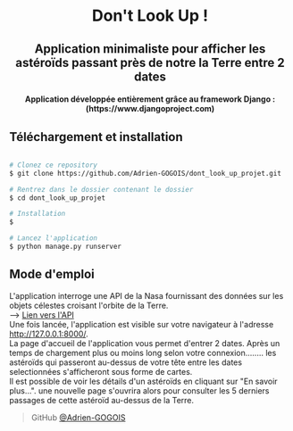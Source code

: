
<h1 align="center">
  <br>
  Don't Look Up !
  <br>
</h1>

<h2 align="center">Application minimaliste pour afficher les astéroïds passant près de notre la Terre entre 2 dates</h2>
<h4 align="center">Application développée entièrement grâce au framework Django : (https://www.djangoproject.com)</h4>

## Téléchargement et installation

```bash

# Clonez ce repository
$ git clone https://github.com/Adrien-GOGOIS/dont_look_up_projet.git

# Rentrez dans le dossier contenant le dossier
$ cd dont_look_up_projet

# Installation
$ 

# Lancez l'application
$ python manage.py runserver

```

## Mode d'emploi

L'application interroge une API de la Nasa fournissant des données sur les objets célestes croisant l'orbite de la Terre.
<br>
--> [Lien vers l'API](https://api.nasa.gov/index.html#main-content)
<br>
Une fois lancée, l'application est visible sur votre navigateur à l'adresse http://127.0.0.1:8000/. 
<br>
La page d'accueil de l'application vous permet d'entrer 2 dates. Après un temps de chargement plus ou moins long selon votre connexion........
les astéroïds qui passeront au-dessus de votre tête entre les dates selectionnées s'afficheront sous forme de cartes.
<br>
Il est possible de voir les détails d'un astéroïds en cliquant sur "En savoir plus...". 
une nouvelle page s'ouvrira alors pour consulter les 5 derniers passages de cette astéroïd au-dessus de la Terre.

> GitHub [@Adrien-GOGOIS](https://github.com/Adrien-GOGOIS)



